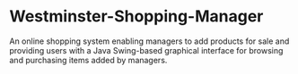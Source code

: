 # Westminster-Shopping-Manager
An online shopping system enabling managers to add products for sale and providing users with a Java Swing-based graphical interface for browsing and purchasing items added by managers.
